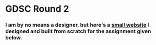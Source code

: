 # GDSC Round 2

### I am by no means a designer, but here's a <a href="https://aaronsww.github.io/gdsc/">small website<a> I designed and built from scratch for the assignment given below.

 <img src="images/Tech Team tasks.pdf - Personal - Microsoft​ Edge 16-08-2022 21_04_18.png" alt="">
